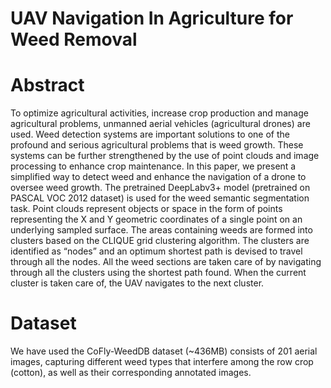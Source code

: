 # UAV Navigation In Agriculture for Weed Removal

# Abstract 
To optimize agricultural activities, increase crop production and manage agricultural problems, unmanned aerial
vehicles (agricultural drones) are used. Weed detection systems are important solutions to one of the profound and serious
agricultural problems that is weed growth. These systems can be further strengthened by the use of point clouds and image
processing to enhance crop maintenance. In this paper, we present a simplified way to detect weed and enhance the navigation of a drone to oversee
weed growth. The pretrained DeepLabv3+ model (pretrained on PASCAL VOC 2012 dataset) is used for the weed semantic segmentation task. Point clouds represent objects or space in the form of points representing the X and Y geometric coordinates
of a single point on an underlying sampled surface. The areas
containing weeds are formed into clusters based on the CLIQUE
grid clustering algorithm. The clusters are identified as “nodes”
and an optimum shortest path is devised to travel through all
the nodes. All the weed sections are taken care of by navigating
through all the clusters using the shortest path found. When the
current cluster is taken care of, the UAV navigates to the next
cluster.

# Dataset
We have used the CoFly-WeedDB dataset (~436MB) consists of 201 aerial images, capturing different weed types that interfere among the row crop (cotton), as well as their corresponding annotated images.



